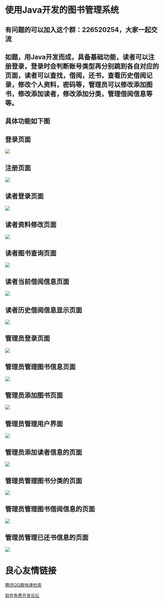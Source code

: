 # 使用Java开发的图书管理系统
## 有问题的可以加入这个群：226520254，大家一起交流

## 如题，用Java开发而成，具备基础功能，读者可以注册登录，登录时会判断账号类型再分别跳到各自对应的页面，读者可以查找，借阅，还书，查看历史借阅记录，修改个人资料，密码等，管理员可以修改添加图书，修改添加读者，修改添加分类，管理借阅信息等等。

## 具体功能如下图

## 登录页面

![](/WebContent/static/img/java46.jpg)

## 注册页面

![](/WebContent/static/img/java47.jpg)

## 读者登录页面

![](/WebContent/static/img/java48.jpg)

## 读者资料修改页面

![](/WebContent/static/img/java49.jpg)

## 读者图书查询页面

![](/WebContent/static/img/java50.jpg)

## 读者当前借阅信息页面

![](/WebContent/static/img/java51.jpg)

## 读者历史借阅信息显示页面

![](/WebContent/static/img/java52.jpg)



## 管理员登录页面

![](/WebContent/static/img/java53.jpg)

## 管理员管理图书信息页面

![](/WebContent/static/img/java54.jpg)

## 管理员添加图书页面

![](/WebContent/static/img/java55.jpg)

## 管理员管理用户界面

![](/WebContent/static/img/java56.jpg)

## 管理员添加读者信息的页面

![](/WebContent/static/img/java57.jpg)

## 管理员管理图书分类的页面

![](/WebContent/static/img/java58.jpg)

## 管理员管理图书借阅信息的页面

![](/WebContent/static/img/java59.jpg)

## 管理员管理已还书信息的页面

![](/WebContent/static/img/java60.jpg)


 # 良心友情链接

[腾讯QQ群快速检索](http://u.720life.cn/s/8cf73f7c)

[软件免费开发论坛](http://u.720life.cn/s/bbb01dc0)